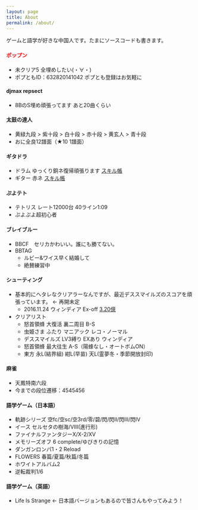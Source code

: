 ```yaml
---
layout: page
title: About
permalink: /about/
---
```


ゲームと語学が好きな中国人です。たまにソースコードも書きます。

#### <font color="red">ポップン</font>
* 未クリア5 全埋めしたい(・∀・)
* ポプともID：632820141042 ポプとも登録はお気軽に

#### djmax repsect
* 8BのS埋め頑張ってます あと20曲くらい

#### 太鼓の達人
* 黄緑九段 > 紫十段 > 白十段 > 赤十段 > 黄玄人 > 青十段
* おに全良12譜面（★10 1譜面）

#### ギタドラ
* ドラム ゆっくり銅ネ復帰頑張ります [スキル帳](http://gsv.fun/exchain/1/d)
* ギター 赤ネ [スキル帳](http://gsv.fun/exchain/1/g)
  
#### ぷよテト
* テトリス レート12000台 40ライン1:09
* ぷよぷよ超初心者

#### ブレイブルー
* BBCF　セリカかわいい。誰にも勝てない。
* BBTAG
  * ルビー&ワイス早く結婚して
  * 絶賛練習中

#### シューティング
* 基本的にヘタレなクリアラーなんですが、最近デススマイルズのスコアを頑張っています。 <- 再開未定
  * 2016.11.24 ウィンディア Ex-off [3.20億](https://twitter.com/ssdh233/status/801364272563572737)
* クリアリスト
  * 怒首領蜂 大復活 裏二周目 B-S
  * 虫姫さま ふたり マニアック レコ・ノーマル
  * デススマイルズ LV3縛り EXあり ウィンディア
  * 怒首領蜂 最大往生 A-S（陽蜂なし・オートボムON）
  * 東方 永L(結界組) 紺L(早苗) 天L(霊夢冬・季節開放封印)
  
#### 麻雀
  * 天鳳特南六段
  * 今までの段位遷移：4545456

#### 語学ゲーム（日本語）
  * 軌跡シリーズ 空fc/空sc/空3rd/零/碧/閃/閃II/閃III/閃IV
  * イース セルセタの樹海/VIII(進行形)
  * ファイナルファンタジーX/X-2/XV
  * メモリーズオフ 6 complete/ゆびきりの記憶
  * ダンガンロンパ1・2 Reload
  * FLOWERS 春篇/夏篇/秋篇/冬篇
  * ホワイトアルバム2
  * 逆転裁判1/6

#### 語学ゲーム（英語）
  * Life Is Strange <- 日本語バージョンもあるので皆さんもやってみよう！
